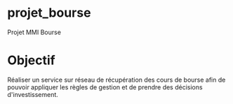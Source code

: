 # projet_bourse
Projet MMI Bourse

# Objectif
Réaliser un service sur réseau de récupération des cours de bourse afin de pouvoir appliquer les règles de gestion et de prendre des décisions d'investissement.
